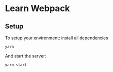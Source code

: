 # Learn Webpack

## Setup

To setup your environment: install all dependencies

```bash
yarn
```

And start the server:

```bash
yarn start
```
